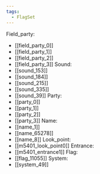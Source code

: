 ```yaml
---
tags:
  - FlagSet
---
```

Field_party:
- [[field_party_0]]
- [[field_party_1]]
- [[field_party_2]]
- [[field_party_3]]
Sound:
- [[sound_153]]
- [[sound_184]]
- [[sound_215]]
- [[sound_335]]
- [[sound_39]]
Party:
- [[party_0]]
- [[party_1]]
- [[party_2]]
- [[party_3]]
Name:
- [[name_1]]
- [[name_65278]]
- [[name_8]]
Look_point:
- [[m5401_look_point0]]
Entrance:
- [[m5401_entrance1]]
Flag:
- [[flag_11055]]
System:
- [[system_49]]
